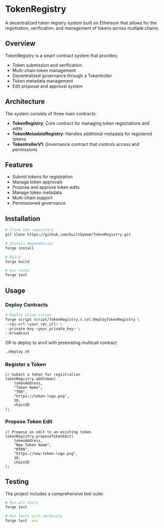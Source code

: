 # TokenRegistry

A decentralized token registry system built on Ethereum that allows for the registration, verification, and management of tokens across multiple chains.

## Overview

TokenRegistry is a smart contract system that provides:

- Token submission and verification
- Multi-chain token management 
- Decentralized governance through a Tokentroller
- Token metadata management
- Edit proposal and approval system

## Architecture

The system consists of three main contracts:

- **TokenRegistry**: Core contract for managing token registrations and edits
- **TokenMetadataRegistry**: Handles additional metadata for registered tokens
- **TokentrollerV1**: Governance contract that controls access and permissions

## Features

- Submit tokens for registration
- Manage token approvals
- Propose and approve token edits
- Manage token metadata
- Multi-chain support
- Permissioned governance

## Installation

```bash
# Clone the repository
git clone https://github.com/builtbymom/TokenRegistry.git

# Install dependencies
forge install

# Build
forge build

# Run tests
forge test
```

## Usage

### Deploy Contracts

```bash
# Deploy using script
forge script script/TokenRegistry.s.sol:DeployTokenRegistry \
--rpc-url <your_rpc_url> \
--private-key <your_private_key> \
--broadcast
```

OR to deploy to anvil with preexisting multicall contract

```bash
./deploy.sh
```

### Register a Token

```solidity
// Submit a token for registration
tokenRegistry.addToken(
    tokenAddress,
    "Token Name",
    "TKN",
    "https://token-logo.png",
    18,
    chainID
);
```

### Propose Token Edit

```solidity
// Propose an edit to an existing token
tokenRegistry.proposeTokenEdit(
    tokenAddress,
    "New Token Name",
    "NTKN",
    "https://new-token-logo.png",
    18,
    chainID
);
```

## Testing

The project includes a comprehensive test suite:

```bash
# Run all tests
forge test

# Run tests with verbosity
forge test -vvv
```
